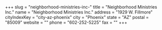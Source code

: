 +++
slug = "neighborhood-ministries-inc-"
title = "Neighborhood Ministries Inc."
name = "Neighborhood Ministries Inc."
address = "1929 W. Fillmore"
cityIndexKey = "city-az-phoenix"
city = "Phoenix"
state = "AZ"
postal = "85009"
website = ""
phone = "602-252-5225"
fax = ""
+++
